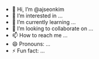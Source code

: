 - 👋 Hi, I’m @ajseonkim
- 👀 I’m interested in ...
- 🌱 I’m currently learning ...
- 💞️ I’m looking to collaborate on ...
- 📫 How to reach me ...
- 😄 Pronouns: ...
- ⚡ Fun fact: ...

<!---
ajseonkim/ajseonkim is a ✨ special ✨ repository because its `README.md` (this file) appears on your GitHub profile.
You can click the Preview link to take a look at your changes.
--->

